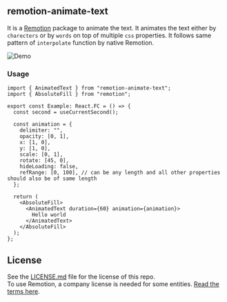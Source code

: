 ## remotion-animate-text

It is a [Remotion](https://remotion.dev/) package to animate the text. It animates the text either by `charecters` or by `words` on top of multiple `css` properties. It follows same pattern of `interpolate` function by native Remotion.

![Demo](https://github.com/pskd73/remotion-animate-text/blob/main/packages/library/ezgif-4-d59156ac58.gif)

### Usage

```tsx
import { AnimatedText } from "remotion-animate-text";
import { AbsoluteFill } from "remotion";

export const Example: React.FC = () => {
  const second = useCurrentSecond();

  const animation = {
    delimiter: "",
    opacity: [0, 1],
    x: [1, 0],
    y: [1, 0],
    scale: [0, 1],
    rotate: [45, 0],
    hideLoading: false,
    refRange: [0, 100], // can be any length and all other properties should also be of same length
  };

  return (
    <AbsoluteFill>
      <AnimatedText duration={60} animation={animation}>
        Hello world
      </AnimatedText>
    </AbsoluteFill>
  );
};
```

## License

See the [LICENSE.md](LICENSE.md) file for the license of this repo.  
To use Remotion, a company license is needed for some entities. [Read the terms here](https://github.com/remotion-dev/remotion/blob/main/LICENSE.md).
